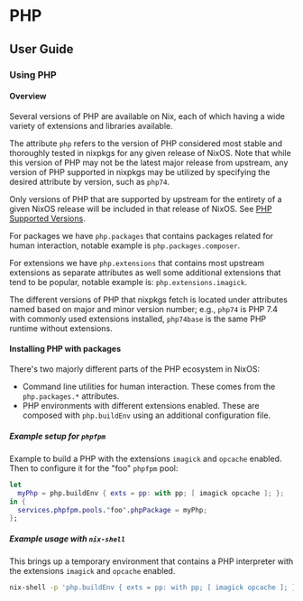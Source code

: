 # PHP

## User Guide

### Using PHP

#### Overview

Several versions of PHP are available on Nix, each of which having a
wide variety of extensions and libraries available.

The attribute `php` refers to the version of PHP considered most
stable and thoroughly tested in nixpkgs for any given release of
NixOS. Note that while this version of PHP may not be the latest major
release from upstream, any version of PHP supported in nixpkgs may be
utilized by specifying the desired attribute by version, such as
`php74`.

Only versions of PHP that are supported by upstream for the entirety
of a given NixOS release will be included in that release of
NixOS. See [PHP Supported
Versions](https://www.php.net/supported-versions.php).

For packages we have `php.packages` that contains packages related
for human interaction, notable example is `php.packages.composer`.

For extensions we have `php.extensions` that contains most upstream
extensions as separate attributes as well some additional extensions
that tend to be popular, notable example is: `php.extensions.imagick`.

The different versions of PHP that nixpkgs fetch is located under
attributes named based on major and minor version number; e.g.,
`php74` is PHP 7.4 with commonly used extensions installed,
`php74base` is the same PHP runtime without extensions.

#### Installing PHP with packages

There's two majorly different parts of the PHP ecosystem in NixOS:
 - Command line utilities for human interaction. These comes from the
   `php.packages.*` attributes.
 - PHP environments with different extensions enabled. These are
   composed with `php.buildEnv` using an additional configuration file.

##### Example setup for `phpfpm`

Example to build a PHP with the extensions `imagick` and `opcache`
enabled. Then to configure it for the "foo" `phpfpm` pool:

```nix
let
  myPhp = php.buildEnv { exts = pp: with pp; [ imagick opcache ]; };
in {
  services.phpfpm.pools."foo".phpPackage = myPhp;
};
```

##### Example usage with `nix-shell`

This brings up a temporary environment that contains a PHP interpreter
with the extensions `imagick` and `opcache` enabled.

```sh
nix-shell -p 'php.buildEnv { exts = pp: with pp; [ imagick opcache ]; }'
```
